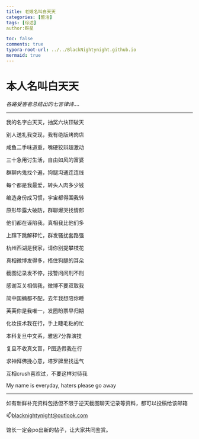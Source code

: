 ```yaml
---
title: 老娘名叫白天天
categories: [整活]
tags: [综述]
author:群星

toc: false
comments: true
typora-root-url: ../../BlackNightynight.github.io
mermaid: true
---
```


# 本人名叫白天天

*各路受害者总结出的七言律诗….*

------

我的名字白天天，抽奖六块顶破天

别人送礼我变现，我有绝版烤肉店

咸鱼二手味道重，嘴硬狡辩超激动

三十急用讨生活，自由如风的富婆

群聊内鬼找个遍，狗腿沟通连连线

每个都是我最爱，转头人肉多少钱

编造身份成习惯，宇宙都得围我转

原形毕露大破防，群聊爆哭找情郎

他们都在诬陷我，真相我比他们多

上蹿下跳解释忙，群发骚扰套路强

杭州西湖是我家，请你别提攀枝花

真相微博发得多，捂住狗腿的耳朵

截图记录发不停，报警问问刑不刑

感谢互关相信我，微博不要双取我

简中国蝻都不配，去年我想陪你睡

芙芙你是我唯一，发圈盼票早归期

化妆技术我在行，手上睫毛粘的忙

本科复旦中文系，雅思7分靠演技

复旦不收真文盲，P图造假我在行

求神拜佛挽心意，塔罗牌里找运气

互相crush喜欢过，不要这样对待我

My name is everyday, haters please go away

------

如有新鲜补充资料包括但不限于逆天截图聊天记录等资料，都可以投稿给该邮箱

📫blacknightynight@outlook.com 

馆长一定会po出新的帖子，让大家共同鉴赏。
